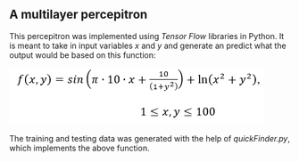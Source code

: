 ## A multilayer percepitron

This percepitron was implemented using *Tensor Flow* libraries in Python. It is meant to take in input variables *x* and *y* and generate an predict what the output would be based on this function:

![f(x,y)=sin(pi*10*x+10/(1+(y^2)))+ln((x^2)+(y+2))](https://github.com/waynesburger/DataSciPrograms/blob/master/Project2/function.PNG)

The training and testing data was generated with the help of *quickFinder.py*, which implements the above function.
